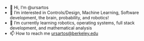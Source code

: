- 👋 Hi, I’m @ursartos
- 👀 I’m interested in Controls/Design, Machine Learning, Software development, the brain, probability, and robotics!
- 🌱 I’m currently learning robotics, operating systems, full stack development, and mathematical analysis
- 📫 How to reach me ursartos@berkeley.edu

<!---
ursartos/ursartos is a ✨ special ✨ repository because its `README.md` (this file) appears on your GitHub profile.
You can click the Preview link to take a look at your changes.
--->
